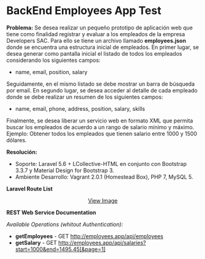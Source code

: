 # BackEnd Employees App Test

**Problema:**
Se desea realizar un pequeño prototipo de aplicación web que tiene como finalidad registrar y evaluar a los empleados de la empresa Developers SAC. 
Para ello se tiene un archivo llamado **employees.json** donde se encuentra una estructura inicial de empleados. 
En primer lugar, se desea generar como pantalla inicial el listado de todos los empleados considerando los siguientes campos:
* name, email, position, salary

Seguidamente, en el mismo listado se debe mostrar un barra de búsqueda por email.
En segundo lugar, se desea acceder al detalle de cada empleado donde se debe realizar un resumen de los siguientes campos:
* name, email, phone, address, position, salary, skills

Finalmente, se desea liberar un servicio web en formato XML que permita buscar los empleados de acuerdo a un rango de salario mínimo y máximo. 
Ejemplo:
Obtener todos los empleados que tienen salario entre 1000 y 1500 dólares.

**Resolución:**
* Soporte: Laravel 5.6 + LCollective-HTML en conjunto con Bootstrap 3.3.7 y Material Design for Bootstrap 3.
* Ambiente Desarrollo: Vagrant 2.0.1 (Homestead Box), PHP 7, MySQL 5. 

**Laravel Route List**

<p align="center"><a href="https://www.dropbox.com/s/coqu3gj5u9zf8ep/RouteList.png?dl=0">View Image</a></p>

**REST Web Service Documentation**

*Available Operations (whitout Authentication):*

* **getEmployees** - GET http://employees.app/api/employees
* **getSalary** - GET http://employees.app/api/salaries?start=1000&end=1495.45[&page=1]
